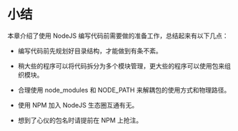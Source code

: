 # 小结

本章介绍了使用 NodeJS 编写代码前需要做的准备工作，总结起来有以下几点：

- 编写代码前先规划好目录结构，才能做到有条不紊。

- 稍大些的程序可以将代码拆分为多个模块管理，更大些的程序可以使用包来组织模块。

- 合理使用 node_modules 和 NODE_PATH 来解耦包的使用方式和物理路径。

- 使用 NPM 加入 NodeJS 生态圈互通有无。

- 想到了心仪的包名时请提前在 NPM 上抢注。